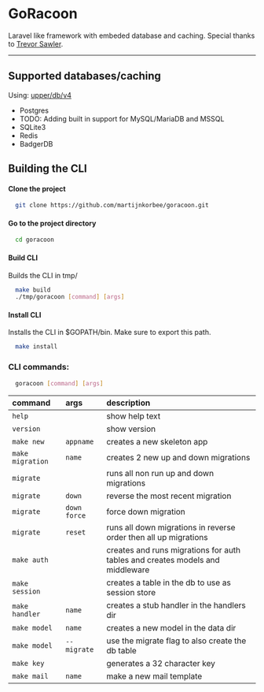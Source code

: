 # GoRacoon 

Laravel like framework with embeded database and caching.
Special thanks to [Trevor Sawler](https://github.com/tsawler "Trevor Sawler").

***

## Supported databases/caching
Using: [upper/db/v4](https://upper.io/v4/ "upper/db/v4")
* Postgres
* TODO: Adding built in support for MySQL/MariaDB and MSSQL
* SQLite3
* Redis
* BadgerDB

## Building the CLI

#### Clone the project
```bash
  git clone https://github.com/martijnkorbee/goracoon.git
```

#### Go to the project directory
```bash
  cd goracoon
```

#### Build CLI
Builds the CLI in tmp/
```bash
  make build
  ./tmp/goracoon [command] [args]
```

#### Install CLI
Installs the CLI in $GOPATH/bin. Make sure to export this path.
```bash
  make install
```

### CLI commands:
```bash
  goracoon [command] [args]
```

| command           | args          | description                                                                   |
| :-----------------| :-------------| :-----------------------------------------------------------------------------|
| `help`            |               | show help text                                                                |
| `version`         |               | show version                                                                  |
| `make new`        | `appname`     | creates a new skeleton app                                                    |
| `make migration`  | `name`        | creates 2 new up and down migrations                                          |
| `migrate`         |               | runs all non run up and down migrations                                       |
| `migrate`         | `down`        | reverse the most recent migration                                             |
| `migrate`         | `down force`  | force down migration                                                          |
| `migrate`         | `reset`       | runs all down migrations in reverse order then all up migrations              |
| `make auth`       |               | creates and runs migrations for auth tables and creates models and middleware |
| `make session`    |               | creates a table in the db to use as session store                             |
| `make handler`    | `name`        | creates a stub handler in the handlers dir                                    |
| `make model`      | `name`        | creates a new model in the data dir                                           |
| `make model`      | `--migrate`   | use the migrate flag to also create the db table                              |
| `make key`        |               | generates a 32 character key                                                  |
| `make mail`       | `name`        | make a new mail template                                                      |   
